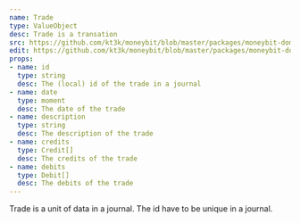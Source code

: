 ```yaml
---
name: Trade
type: ValueObject
desc: Trade is a transation
src: https://github.com/kt3k/moneybit/blob/master/packages/moneybit-domain/trade.js
edit: https://github.com/kt3k/moneybit/blob/master/packages/moneybit-domain/trade.md
props:
- name: id
  type: string
  desc: The (local) id of the trade in a journal
- name: date
  type: moment
  desc: The date of the trade
- name: description
  type: string
  desc: The description of the trade
- name: credits
  type: Credit[]
  desc: The credits of the trade
- name: debits
  type: Debit[]
  desc: The debits of the trade
---
```


Trade is a unit of data in a journal. The id have to be unique in a journal.
